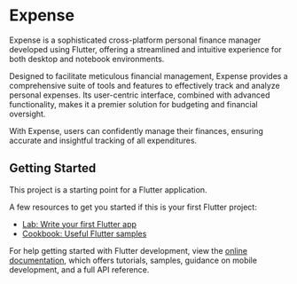 # Expense

Expense is a sophisticated cross-platform personal finance manager developed using Flutter, offering a streamlined and intuitive experience for both desktop and notebook environments.

Designed to facilitate meticulous financial management, Expense provides a comprehensive suite of tools and features to effectively track and analyze personal expenses. Its user-centric interface, combined with advanced functionality, makes it a premier solution for budgeting and financial oversight.

With Expense, users can confidently manage their finances, ensuring accurate and insightful tracking of all expenditures.

## Getting Started

This project is a starting point for a Flutter application.

A few resources to get you started if this is your first Flutter project:

- [Lab: Write your first Flutter app](https://docs.flutter.dev/get-started/codelab)
- [Cookbook: Useful Flutter samples](https://docs.flutter.dev/cookbook)

For help getting started with Flutter development, view the
[online documentation](https://docs.flutter.dev/), which offers tutorials,
samples, guidance on mobile development, and a full API reference.

